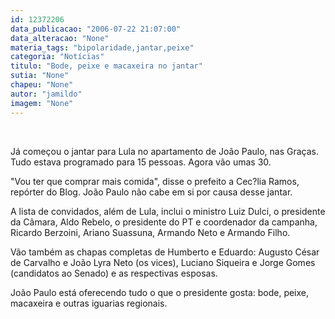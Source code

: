 ```yaml
---
id: 12372206
data_publicacao: "2006-07-22 21:07:00"
data_alteracao: "None"
materia_tags: "bipolaridade,jantar,peixe"
categoria: "Notícias"
titulo: "Bode, peixe e macaxeira no jantar"
sutia: "None"
chapeu: "None"
autor: "jamildo"
imagem: "None"
---
```

<p>&nbsp;</p>
<p>J&aacute; come&ccedil;ou o jantar para Lula no apartamento de Jo&atilde;o Paulo, nas Gra&ccedil;as. Tudo estava programado para 15 pessoas. Agora v&atilde;o umas 30.</p>
<p>"Vou ter que comprar mais comida", disse o prefeito a Cec?lia Ramos, rep&oacute;rter do Blog. Jo&atilde;o Paulo n&atilde;o cabe em si por causa desse jantar.</p>
<p>A lista de convidados, al&eacute;m de Lula, inclui o ministro Luiz Dulci, o presidente da C&acirc;mara, Aldo Rebelo, o presidente do PT e coordenador da campanha, Ricardo Berzoini, Ariano Suassuna, Armando Neto e Armando Filho.</p>
<p>V&atilde;o tamb&eacute;m as chapas completas de Humberto e Eduardo: Augusto C&eacute;sar de Carvalho e Jo&atilde;o Lyra Neto (os vices), Luciano Siqueira e Jorge Gomes (candidatos ao Senado) e as respectivas esposas.</p>
<p>Jo&atilde;o Paulo est&aacute; oferecendo tudo o que o presidente gosta: bode, peixe, macaxeira e outras iguarias regionais.</p>
